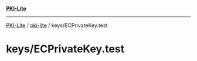 [**PKI-Lite**](../../../README.md)

---

[PKI-Lite](../../../README.md) / [pki-lite](../../README.md) / keys/ECPrivateKey.test

# keys/ECPrivateKey.test
